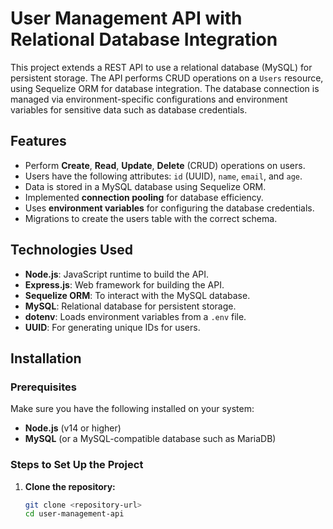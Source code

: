 # User Management API with Relational Database Integration

This project extends a REST API to use a relational database (MySQL) for persistent storage. The API performs CRUD operations on a `Users` resource, using Sequelize ORM for database integration. The database connection is managed via environment-specific configurations and environment variables for sensitive data such as database credentials.

## Features

- Perform **Create**, **Read**, **Update**, **Delete** (CRUD) operations on users.
- Users have the following attributes: `id` (UUID), `name`, `email`, and `age`.
- Data is stored in a MySQL database using Sequelize ORM.
- Implemented **connection pooling** for database efficiency.
- Uses **environment variables** for configuring the database credentials.
- Migrations to create the users table with the correct schema.

## Technologies Used

- **Node.js**: JavaScript runtime to build the API.
- **Express.js**: Web framework for building the API.
- **Sequelize ORM**: To interact with the MySQL database.
- **MySQL**: Relational database for persistent storage.
- **dotenv**: Loads environment variables from a `.env` file.
- **UUID**: For generating unique IDs for users.

## Installation

### Prerequisites

Make sure you have the following installed on your system:
- **Node.js** (v14 or higher)
- **MySQL** (or a MySQL-compatible database such as MariaDB)

### Steps to Set Up the Project

1. **Clone the repository:**
   ```bash
   git clone <repository-url>
   cd user-management-api
